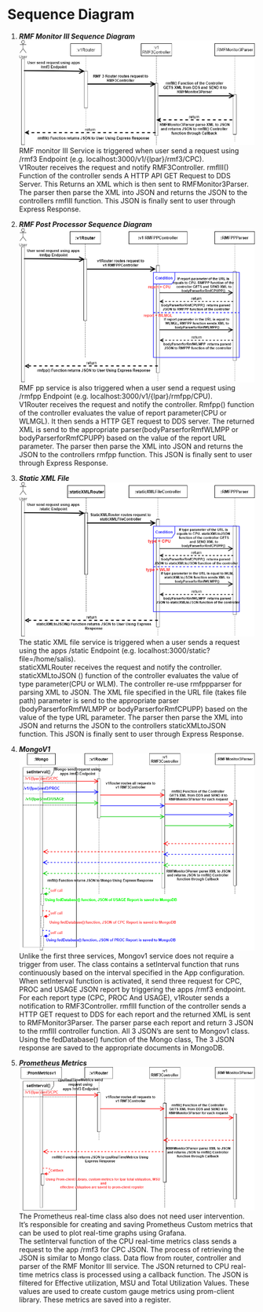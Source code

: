 # Sequence Diagram
  1. ***RMF Monitor III Sequence Diagram***  
    ![](/Documentation/Images/rmf3sd.png)  
    RMF monitor III Service is triggered when user send a request using /rmf3 Endpoint (e.g. localhost:3000/v1/{lpar}/rmf3/CPC).  
    V1Router receives the request and notify RMF3Controller. rmfIII() Function of the controller sends A HTTP API GET Request to DDS Server. This Returns an XML which is then sent to RMFMonitor3Parser. The parser then parse the XML into JSON and returns the JSON to the controllers rmfIII function. This JSON is finally sent to user through Express Response.

  2. ***RMF Post Processor Sequence Diagram***  
    ![](/Documentation/Images/rmf1sd.png)  
    RMF pp service is also triggered when a user send a request using /rmfpp Endpoint (e.g. localhost:3000/v1/{lpar}/rmfpp/CPU).  
    V1Router receives the request and notify the controller. Rmfpp() function of the controller evaluates the value of report parameter(CPU or WLMGL). It then sends a HTTP GET request to DDS server. The returned XML is send to the appropriate parser(bodyParserforRmfWLMPP or bodyParserforRmfCPUPP) based on the value of the report URL parameter. The parser then parse the XML into JSON and returns the JSON to the controllers rmfpp function. This JSON is finally sent to user through Express Response.

  3. ***Static XML File***  
    ![](/Documentation/Images/rmfstaticsd.png)  
    The static XML file service is triggered when a user sends a request using the apps /static Endpoint (e.g. localhost:3000/static?file=/home/salis).  
    staticXMLRouter receives the request and notify the controller. staticXMLtoJSON () function of the controller evaluates the value of type parameter(CPU or WLM). The controller re-use rmfppparser for parsing XML to JSON. The XML file specified in the URL file (takes file path) parameter is send to the appropriate parser (bodyParserforRmfWLMPP or bodyParserforRmfCPUPP) based on the value of the type URL parameter. The parser then parse the XML into JSON and returns the JSON to the controllers staticXMLtoJSON function. This JSON is finally sent to user through Express Response.

  4. ***MongoV1***  
    ![](/Documentation/Images/mongosd.png)  
    Unlike the first three services, Mongov1 service does not require a trigger from user. The class contains a setInterval function that runs continuously based on the interval specified in the App configuration.  
    When setInterval function is activated, it send three request for CPC, PROC and USAGE JSON report by triggering the apps /rmf3 endpoint. For each report type (CPC, PROC And USAGE), v1Router sends a notification to RMF3Controller. rmfIII function of the controller sends a HTTP GET request to DDS for each report and the returned XML is sent to RMFMonitor3Parser. The parser parse each report and return 3 JSON to the rmfIII controller function. All 3 JSON’s are sent to Mongov1 class.  
    Using the fedDatabase() function of the Mongo class, The 3 JSON response are saved to the appropriate documents in MongoDB.  

  5. ***Prometheus Metrics***  
    ![](/Documentation/Images/cpusd.png)  
    The Prometheus real-time class also does not need user intervention. It’s responsible for creating and saving Prometheus Custom metrics that can be used to plot real-time graphs using Grafana.  
    The setInterval function of the CPU real-time metrics class sends a request to the app /rmf3 for CPC JSON. The process of retrieving the JSON is similar to Mongo class. Data flow from router, controller and parser of the RMF Monitor III service. The JSON returned to CPU real-time metrics class is processed using a callback function. The JSON is filtered for Effective utilization, MSU and Total Utilization Values. These values are used to create custom gauge metrics using prom-client library. These metrics are saved into a register.  
